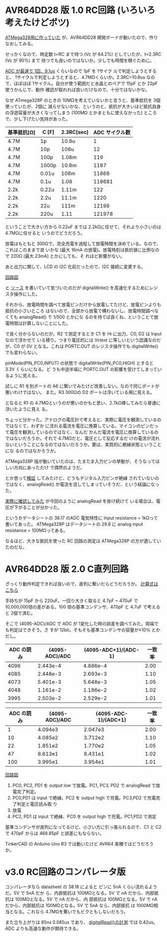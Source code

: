 # AVR64DD28 版 1.0 RC回路 (いろいろ考えたけどボツ)
<!-- {{{ -->
[ATMega328用に作っていた](../RC直列回路計算.md) が、AVR64DD28 開発ボードが動いたので、作り
なおしてみる。

せっかくなので、時定数 t=RC まで待つ (Vc が 64.2%) としていたが、t=2.3RC (Vc が 90%) まで
待つでも良いのではないか。少しでも時間を稼ぐために。

[ADC が最速で 1回、9.1us](../../MiconBoards/AVR64DD28/README.md) くらいなので 1pF を 1サイク
ルで判定しようとすると、 1サイクルで判定しようとすると、4.7MΩくらいか。2.3RC=10.8us なの
で、ほぼほぼ 1サイクル。自分が使う範囲だと水晶とのペアで 15pF とか 22pF 使うかんじで、動作
確認が取れれば良いだけなので、十分ではないかな。

なぜ ATmega328P のときの 10MΩを考えていないかと言うと、基準抵抗を 3個使っていたが、2個に
減らせないかな、というのと、抵抗が大きいほど抵抗自身の浮遊容量が大きくなってしまう (100MΩ
とかまともに使えなかった) ところで、少し下げたい気持があった。

| 基準抵抗[Ω] | C [F] | 2.3RC[sec] | ADC サイクル数 |
| ---          | ---   | ---        | ---            |
| 4.7M         |  1p   |  10.8u     |  1             |
| 4.7M         | 10p   |  108u      |  12            |
| 4.7M         | 100p  |  1.08m     |  119           |
| 4.7M         | 1000p |  10.8m     |  1187          |
| 4.7M         | 0.01u |   108m     |  11868         |
| 4.7M         |  0.1u |  1.08      |  118681        |
| 2.2k         | 0.22u |  1.11m     |  122           |
| 2.2k         |  2.2u |  11.1m     |  1220          |
| 2.2k         |   22u |   111m     |  12198         |
| 2.2k         |  220u |   1.11     |  121978        |

ということで大きい方から 0.22uF までは 2.2kΩに任せて、それより小さいのは 4.7MΩに任せると
いうのでどうだろう。

放電はもともと 300Ωで、完全充電を過程して放電時間を決めている。なので、これはこのままで良
いかな (最大 16mA の放電)。放電時刻は抵抗値に比例なので 220Ω (最大 23mA) とかにしても、そ
れほど影響がない。

あと出力に関して、LCD の I2C 化前だったので、I2C 接続に変更する。

[回路図](./v1.0/kicad/CapMeter_AVR64DD28_1.0/CapMeter_AVR64DD28_1.0.pdf)

と
[ソース](./v1.0/arduino/CMeterAVR64DD28_1.0/CMeterAVR64DD28_1.0.ino)
を書いていて気づいたのだが digitalWrite() を高速化するためにレジスタ操作にした。

それから、放電時間を調べて放電ピンだけから放電してたけど、放電ピンよりも抵抗の小さいところ
はないので、全部から放電で構わないし、放電時間調べなくても analogRead() で 1/500 とかにな
るのを待てば良くね、ということで放電時間は計算しないことにした。

で良く分からないのだが、R2 で測定するとき C1 を Hi に出力、C0, D2 は Input なので浮かせて
いる積り。つまり電圧的には Vctest に等しいという認識なのだが、C0 が 0V となる。これは
PORTC.OUT のレジスタ操作でも digitalWrite() でも変わらない。

pinMode(PIN_PC0,INPUT) の状態で digitalWrite(PIN_PC0,HIGH) とすると 3.3V くらいになる。ど
うも中途半端に PORTC.OUT の影響を受けてしまっているように見える。

試しに R1 を別ポートの A6 に繋いでみたけど改善しない。なので同じポートが悪いわけではない。
また。R3 300Ωの D2 ポートは浮いている用に見える。

となると R1 の 4.7MΩというのが悪いのかもと思い、2.7kΩ挿してみたら普通に浮いたように見え
る。

ちょっと分かった。アナログの電圧計で考えると、実際に電圧を観測しているのではなくて、わずか
に流れる電流を電圧に換算している。マイコンのピンだって電圧を観測しているのではなく、なんだ
かんだ電流を電圧に換算しているのではないだろうか。それで 4.7MΩだと、電圧として反応するだ
けの電流が流れないということになるのではないだろうか。要は、実質的に絶縁状態ということにな
るのではなかろうか。

ATMega328P 版が動いていたのは、たまたま入力ピンの挙動が、そうなってほしい方向にあっただけ
で偶然のようだ。

とか思って[検証](../../MiconBoards/AVR64DD28/) してみたけど、どうもデジタル入力ピンが絶縁
されていないのではなく、analogRead() が電流を流してしまっていそうだ、という結論になった。

[実際に確認してみた](../../MiconBoards/AVR64DD28/) が今回のように analogRead を掛け続けて
いる場合は、電圧が下がることが分かった。

というかデータシートの 38.17 のADC 電気特性に Input resistance = 1kΩって書いてあった。
ATMega328P はデータシートの 29.8 に analog input resistance = 100MΩってある。

なるほど、大きな抵抗を使った RC 回路の測定は ATMega328P の方が適していたのだな。

<!-- }}} -->

# AVR64DD28 版 2.0 C直列回路

ざっくり動作判定できれば良いので、直列に繋いだらどうだろうか。
[計算式はこちら](./C直列回路.md)

手持ちが 15pF から 220uF。一回り大きく取ると 4.7pF ~ 470uF で 10,000,000倍の差がある。100
倍の基準コンデンサ、470pF と 4.7uF で考えると 2個で済む。 

そこで (4095-ADC)/ADC で ADC が 1変化した時の誤差を調べてみた。両端でも判定はできそう。さ
すが 12bit。そもそも基準コンデンサの容量が±10% とかだし。

| ADC の読み | (4095-ADC)/ADC | (4095-ADC+1)/(ADC-1) | 一致率 |
| ---        | ---            | ---                  | ---    |
| 4096       | 2.443e-4       | 4.886e-4             | 2.00   |
| 4085       | 2.448e-3       | 2.693e-3             | 1.10   |
| 4073       | 5.401e-3       | 5.648e-3             | 1.05   |
| 4048       | 1.161e-2       | 1.186e-2             | 1.02   |
| 3995       | 2.503e-2       | 2.529e-2             | 1.01   |

| ADC の読み | (4095-ADC)/ADC | (4095-ADC-1)/(ADC+1) | 一致率 |
| ---        | ---            | ---                  | ---    |
| 1          | 4.094e3        | 2.047e3              | 2.00   |
| 10         | 4.085e2        | 3.712e2              | 1.10   |
| 22         | 1.851e2        | 1.770e2              | 1.05   |          
| 47         | 8.613e1        | 8.431e1              | 1.02   |
| 100        | 3.995e1        | 3.954e1              | 1.01   |

[回路図](./v2.0/CapMeterAvr64_v2.0/CapMeterAvr64_v2.0.pdf)

1. PC0, PC2, PD1 を output low で放電。PC1, PC3, PD2 で analogRead で放電完了判定。
1. PC0,PD1 は input で絶縁。PC2 を output high で充電。PC3,PD2 で充電完了判定と電圧読み取
   り
1. 放電
1. PC2, PD1 は input で絶縁、PC0 を output high で充電。PC1,PD2 で測定

基準コンデンサが直列になってるけど、小さい方に引っ張られるので、C1 と C2 で 470pF からは
468.85pF と誤差にもならない。

TinkerCAD の Arduino Uno R3 では動いたけど AVR64 実機ではどうだろうか。

# v3.0 RC回路のコンパレータ版

コンパレータなら datasheet の 38.18 によると ピンに 5nA くらい流れるようだ。5V で 5nA だか
ら、内部抵抗は 100MΩとなる。5V で nA だから、内部抵抗は 100MΩとなる。5V で nA だから、内
部抵抗は 100MΩとなる。5V で nA だから、内部抵抗は 100MΩとなる。5V で 5nA なら、内部抵抗
は 1000MΩ相当となる。これなら 4.7MΩを繋いでもビクともしないだろう。

また立ち上がりは 85ns 0.085us であり、
[digitalRead()の計測](../../MiconBoards/AVR64DD28/arduino/FuncSpeedTest/) 
では 0.42us。ADC よりも高速な動作が期待できる。
